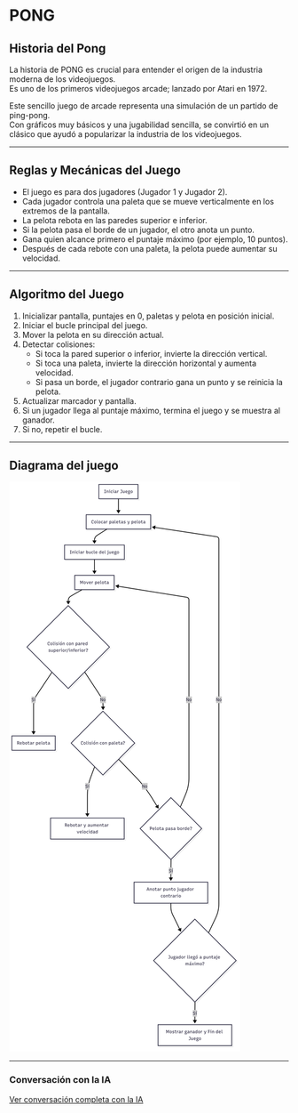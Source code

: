 # PONG

## Historia del Pong
La historia de PONG es crucial para entender el origen de la industria moderna de los videojuegos.  
Es uno de los primeros videojuegos arcade; lanzado por Atari en 1972.

Este sencillo juego de arcade representa una simulación de un partido de ping-pong.  
Con gráficos muy básicos y una jugabilidad sencilla, se convirtió en un clásico que ayudó a popularizar la industria de los videojuegos.

---

## Reglas y Mecánicas del Juego
- El juego es para dos jugadores (Jugador 1 y Jugador 2).
- Cada jugador controla una paleta que se mueve verticalmente en los extremos de la pantalla.
- La pelota rebota en las paredes superior e inferior.
- Si la pelota pasa el borde de un jugador, el otro anota un punto.
- Gana quien alcance primero el puntaje máximo (por ejemplo, 10 puntos).
- Después de cada rebote con una paleta, la pelota puede aumentar su velocidad.

---

## Algoritmo del Juego
1. Inicializar pantalla, puntajes en 0, paletas y pelota en posición inicial.  
2. Iniciar el bucle principal del juego.  
3. Mover la pelota en su dirección actual.  
4. Detectar colisiones:  
   - Si toca la pared superior o inferior, invierte la dirección vertical.  
   - Si toca una paleta, invierte la dirección horizontal y aumenta velocidad.  
   - Si pasa un borde, el jugador contrario gana un punto y se reinicia la pelota.  
5. Actualizar marcador y pantalla.  
6. Si un jugador llega al puntaje máximo, termina el juego y se muestra al ganador.  
7. Si no, repetir el bucle.  

---

## Diagrama del juego
![Imagen Pong](/assets/diagrama.png)

---

### Conversación con la IA
[Ver conversación completa con la IA](https://chatgpt.com/share/68d894ba-9fb0-8000-8afc-5c54de995ad7)